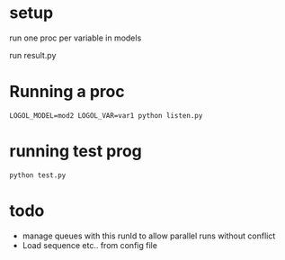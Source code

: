 # setup

run one proc per variable in models

run result.py

# Running a proc

    LOGOL_MODEL=mod2 LOGOL_VAR=var1 python listen.py

# running test prog

    python test.py


# todo

* manage queues with this runId to allow parallel runs without conflict
* Load sequence etc.. from config file
